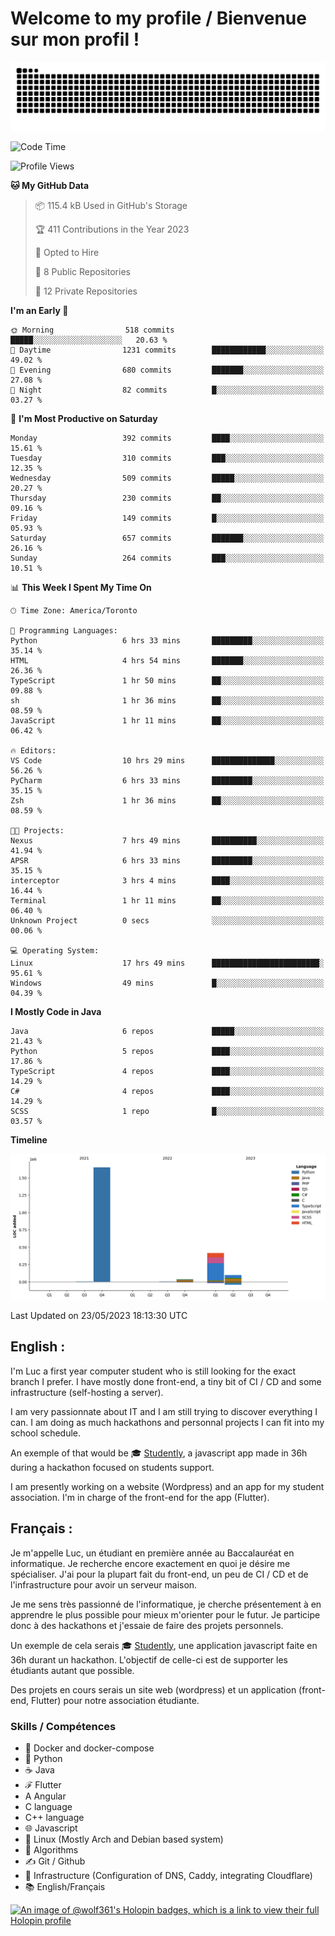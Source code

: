 # Welcome to my profile / Bienvenue sur mon profil !

![snake gif](https://github.com/wolf-361/wolf-361/blob/output/github-contribution-grid-snake.svg)

<!--START_SECTION:waka-->
![Code Time](http://img.shields.io/badge/Code%20Time-111%20hrs%2041%20mins-blue)

![Profile Views](http://img.shields.io/badge/Profile%20Views-0-blue)

**🐱 My GitHub Data** 

> 📦 115.4 kB Used in GitHub's Storage 
 > 
> 🏆 411 Contributions in the Year 2023
 > 
> 💼 Opted to Hire
 > 
> 📜 8 Public Repositories 
 > 
> 🔑 12 Private Repositories 
 > 
**I'm an Early 🐤** 

```text
🌞 Morning                518 commits         █████░░░░░░░░░░░░░░░░░░░░   20.63 % 
🌆 Daytime                1231 commits        ████████████░░░░░░░░░░░░░   49.02 % 
🌃 Evening                680 commits         ███████░░░░░░░░░░░░░░░░░░   27.08 % 
🌙 Night                  82 commits          █░░░░░░░░░░░░░░░░░░░░░░░░   03.27 % 
```
📅 **I'm Most Productive on Saturday** 

```text
Monday                   392 commits         ████░░░░░░░░░░░░░░░░░░░░░   15.61 % 
Tuesday                  310 commits         ███░░░░░░░░░░░░░░░░░░░░░░   12.35 % 
Wednesday                509 commits         █████░░░░░░░░░░░░░░░░░░░░   20.27 % 
Thursday                 230 commits         ██░░░░░░░░░░░░░░░░░░░░░░░   09.16 % 
Friday                   149 commits         █░░░░░░░░░░░░░░░░░░░░░░░░   05.93 % 
Saturday                 657 commits         ███████░░░░░░░░░░░░░░░░░░   26.16 % 
Sunday                   264 commits         ███░░░░░░░░░░░░░░░░░░░░░░   10.51 % 
```


📊 **This Week I Spent My Time On** 

```text
🕑︎ Time Zone: America/Toronto

💬 Programming Languages: 
Python                   6 hrs 33 mins       █████████░░░░░░░░░░░░░░░░   35.14 % 
HTML                     4 hrs 54 mins       ███████░░░░░░░░░░░░░░░░░░   26.36 % 
TypeScript               1 hr 50 mins        ██░░░░░░░░░░░░░░░░░░░░░░░   09.88 % 
sh                       1 hr 36 mins        ██░░░░░░░░░░░░░░░░░░░░░░░   08.59 % 
JavaScript               1 hr 11 mins        ██░░░░░░░░░░░░░░░░░░░░░░░   06.42 % 

🔥 Editors: 
VS Code                  10 hrs 29 mins      ██████████████░░░░░░░░░░░   56.26 % 
PyCharm                  6 hrs 33 mins       █████████░░░░░░░░░░░░░░░░   35.15 % 
Zsh                      1 hr 36 mins        ██░░░░░░░░░░░░░░░░░░░░░░░   08.59 % 

🐱‍💻 Projects: 
Nexus                    7 hrs 49 mins       ██████████░░░░░░░░░░░░░░░   41.94 % 
APSR                     6 hrs 33 mins       █████████░░░░░░░░░░░░░░░░   35.15 % 
interceptor              3 hrs 4 mins        ████░░░░░░░░░░░░░░░░░░░░░   16.44 % 
Terminal                 1 hr 11 mins        ██░░░░░░░░░░░░░░░░░░░░░░░   06.40 % 
Unknown Project          0 secs              ░░░░░░░░░░░░░░░░░░░░░░░░░   00.06 % 

💻 Operating System: 
Linux                    17 hrs 49 mins      ████████████████████████░   95.61 % 
Windows                  49 mins             █░░░░░░░░░░░░░░░░░░░░░░░░   04.39 % 
```

**I Mostly Code in Java** 

```text
Java                     6 repos             █████░░░░░░░░░░░░░░░░░░░░   21.43 % 
Python                   5 repos             ████░░░░░░░░░░░░░░░░░░░░░   17.86 % 
TypeScript               4 repos             ████░░░░░░░░░░░░░░░░░░░░░   14.29 % 
C#                       4 repos             ████░░░░░░░░░░░░░░░░░░░░░   14.29 % 
SCSS                     1 repo              █░░░░░░░░░░░░░░░░░░░░░░░░   03.57 % 
```



**Timeline**

![Lines of Code chart](https://raw.githubusercontent.com/wolf-361/wolf-361/main/assets/bar_graph.png)


 Last Updated on 23/05/2023 18:13:30 UTC
<!--END_SECTION:waka-->

## English : 

I'm Luc a first year computer student who is still looking for the exact branch I prefer. I have mostly done front-end, a tiny bit of CI / CD and some infrastructure (self-hosting a server).

I am very passionnate about IT and I am still trying to discover everything I can. I am doing as much hackathons and personnal projects I can fit into my school schedule.

An exemple of that would be 🎓 [Studently](https://github.com/wolf-361/Studently-CodeJam12), a javascript app made in 36h during a hackathon focused on students support.

I am presently working on a website (Wordpress) and an app for my student association. I'm in charge of the front-end for the app (Flutter).

## Français :

Je m'appelle Luc, un étudiant en première année au Baccalauréat en informatique. Je recherche encore exactement en quoi je désire me spécialiser. J'ai pour la plupart fait du front-end, un peu de CI / CD et de l'infrastructure pour avoir un serveur maison.

Je me sens très passionné de l'informatique, je cherche présentement à en apprendre le plus possible pour mieux m'orienter pour le futur. Je participe donc à des hackathons et j'essaie de faire des projets personnels.

Un exemple de cela serais 🎓 [Studently](https://github.com/wolf-361/Studently-CodeJam12), une application javascript faite en 36h durant un hackathon. L'objectif de celle-ci est de supporter les étudiants autant que possible.

Des projets en cours serais un site web (wordpress) et un application (front-end, Flutter) pour notre association étudiante.

###  Skills / Compétences

* 🐋 Docker and docker-compose
* 🐍 Python
* ☕ Java
* ℱ Flutter
* A Angular
* C language
* C++ language
* 🌐 Javascript
* 🐧 Linux (Mostly Arch and Debian based system)
* 🧩 Algorithms
* ✍️ Git / Github
* 📜 Infrastructure (Configuration of DNS, Caddy, integrating Cloudflare)
* 📚 English/Français

[![An image of @wolf361's Holopin badges, which is a link to view their full Holopin profile](https://holopin.me/wolf361)](https://holopin.io/@wolf361)



